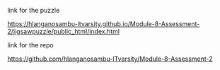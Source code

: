 link for the puzzle

https://hlanganosambu-itvarsity.github.io/Module-8-Assessment-2/jigsawpuzzle/public_html/index.html

link for the repo

https://github.com/hlanganosambu-ITvarsity/Module-8-Assessment-2
